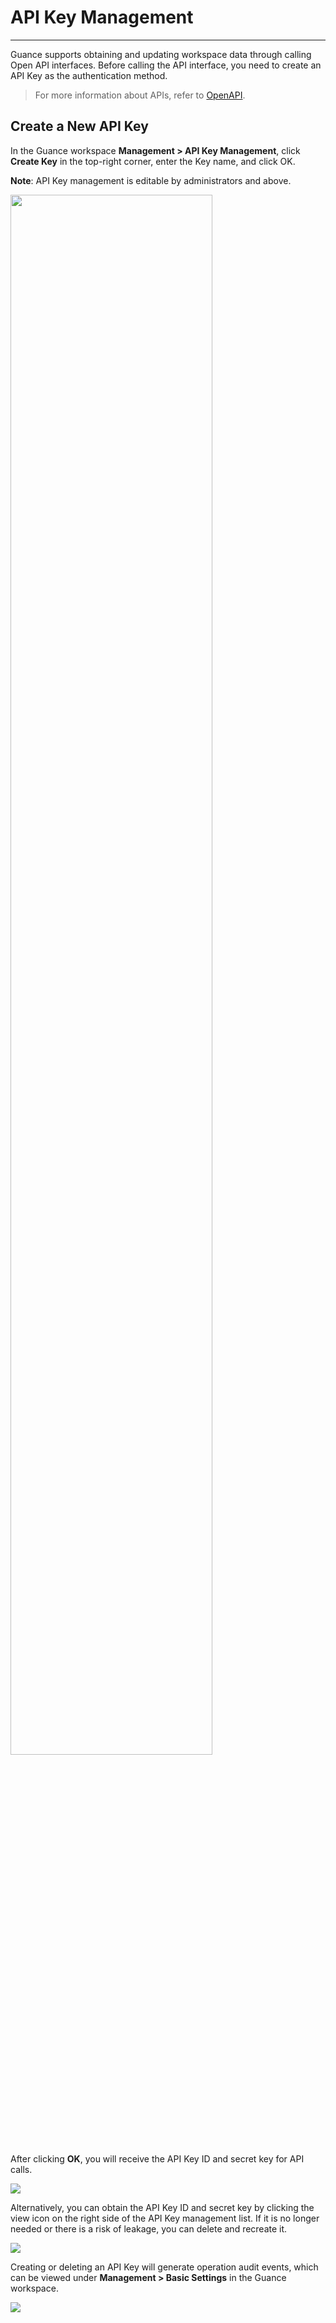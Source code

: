 # API Key Management
---

Guance supports obtaining and updating workspace data through calling Open API interfaces. Before calling the API interface, you need to create an API Key as the authentication method.

> For more information about APIs, refer to [OpenAPI](../../management/api-key/open-api.md).


## Create a New API Key

In the Guance workspace **Management > API Key Management**, click **Create Key** in the top-right corner, enter the Key name, and click OK.

**Note**: API Key management is editable by administrators and above.

<img src="../img/3_apikey_1.png" width="80%" >

After clicking **OK**, you will receive the API Key ID and secret key for API calls.

![](../img/3_apikey_2.png)

Alternatively, you can obtain the API Key ID and secret key by clicking the view icon on the right side of the API Key management list. If it is no longer needed or there is a risk of leakage, you can delete and recreate it.

![](../img/3.apikey_3.png)

Creating or deleting an API Key will generate operation audit events, which can be viewed under **Management > Basic Settings** in the Guance workspace.

![](../img/3.apikey_4.png)